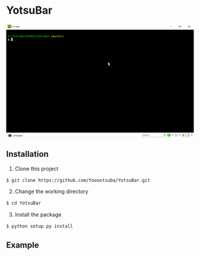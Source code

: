 # YotsuBar

![image](https://github.com/Yooootsuba/YotsuBar/blob/master/demo.gif)

## Installation

1. Clone this project

```sh
$ git clone https://github.com/Yooootsuba/YotsuBar.git
```

2. Change the working directory

```sh
$ cd YotsuBar
```

3. Install the package

```sh
$ python setup.py install
```

## Example

